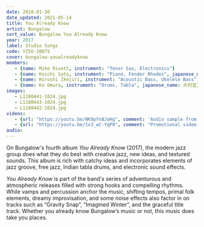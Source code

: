 ```yaml
---
date: 2018-01-30
date_updated: 2021-05-14
title: You Already Know
artist: Bungalow
sort_value: Bungalow You Already Know
year: 2017
label: Studio Songs
code: YZSO-10075
cover: bungalow-youalreadyknow
members:
   - {name: Mike Rivett, instrument: "Tenor Sax, Electronics"}
   - {name: Koichi Sato, instrument: "Piano, Fender Rhodes", japanese_name: 佐藤浩一}
   - {name: Hiroshi Ikejiri, instrument: "Acoustic Bass, Ukelele Bass", japanese_name: 池尻洋史}
   - {name: Ko Omura, instrument: "Drums, Tabla", japanese_name: 大村亘}
images:
   - L1180441-1024.jpg
   - L1180443-1024.jpg
   - L1180442-1024.jpg 
videos: 
   - {url: "https://youtu.be/NK9pYn8JoHg", comment: 'Audio sample from "Santa Cruz", the opening track on this album'}
   - {url: "https://youtu.be/Ix3_wC-YqP0", comment: "Promotional video for this album"}
audio:
---
```

On Bungalow's fourth album *You Already Know* (2017), the modern jazz group does what they do best with creative jazz, new ideas, and textured sounds. This album is rich with catchy ideas and incorporates elements of jazz groove, free jazz, Indian tabla drums, and electronic sound effects. 

*You Already Know* is part of the band's series of adventurous and atmospheric releases filled with strong hooks and compelling rhythms. While vamps and percussion anchor the music, shifting tempos, primal folk elements, dreamy improvisation, and some noise effects also factor in on tracks such as “Gravity Snap”, “Imagined Winter”, and the graceful title track. Whether you already know Bungalow’s music or not, this music does take you places.
